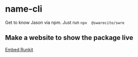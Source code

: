 # name-cli

Get to know Jason via npm. Just run `npx  @swarecito/swre`

## Make a website to show the package live

[Embed Runkit](https://runkit.com/docs/embed)
